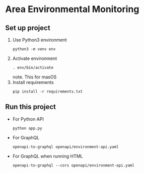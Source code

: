 # Area Environmental Monitoring

## Set up project

1. Use Python3 environment
   ```
   python3 -m venv env
   ```
2. Activate environment
   ```
   . env/bin/activate
   ```
   note. This for masOS
3. Install requirements
   ```
   pip install -r requirements.txt
   ```

## Run this project
- For Python API
  ```
  python app.py
  ```
- For GraphQL
  ```
  openapi-to-graphql openapi/environment-api.yaml
  ```
- For GraphQL when running HTML
  ```
  openapi-to-graphql --cors openapi/environment-api.yaml
  ```
